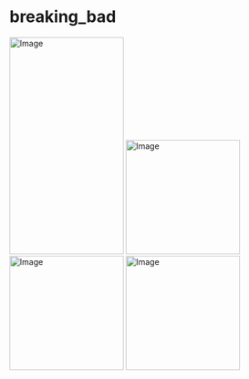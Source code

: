 # breaking_bad


<img src="https://user-images.githubusercontent.com/87586865/181712183-145c9477-e950-470d-8a21-5a7d09b25c67.jpeg" alt="Image" width="200" height="380"/>    <img src="https://user-images.githubusercontent.com/87586865/181712194-60e46917-e8bc-4330-ab10-1a23e58cd84f.jpeg" alt="Image" width="200"/>    <img src="https://user-images.githubusercontent.com/87586865/181712259-276d5a43-4878-428f-a691-490ecd6464b3.jpeg" alt="Image" width="200"/>    <img src="https://user-images.githubusercontent.com/87586865/181712021-b6f0de96-1fbc-4930-a329-03c88de0cd9e.jpeg" alt="Image" width="200"/>
